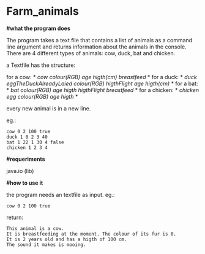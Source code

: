 # Farm_animals



__#what the program does__

The program takes a text file that contains a list of animals as a command line argument and returns information about the animals in the console.
There are 4 different types of animals: cow, duck, bat and chicken.

a Textfile has the structure: 

for a cow: * *cow colour(RGB) age higth(cm) breastfeed* *
for a duck: * *duck eggTheDuckAlreadyLaied colour(RGB) higthFlight age higth(cm)* *
for a bat: * *bat colour(RGB) age higth higthFlight breastfeed* *
for a chicken: * *chicken egg colour(RGB) age higth* *

every new animal is in a new line.

eg.:
```
cow 0 2 100 true
duck 1 0 2 3 40
bat 1 22 1 30 4 false
chicken 1 2 3 4
```



__#requeriments__

java.io (lib)



__#how to use it__

the program needs an textfile as input. eg.:
```
cow 0 2 100 true
```

return:
```
This animal is a cow. 
It is breastfeeding at the moment. The colour of its fur is 0. 
It is 2 years old and has a higth of 100 cm. 
The sound it makes is mooing.
```

